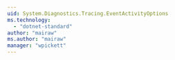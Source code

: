 ```yaml
---
uid: System.Diagnostics.Tracing.EventActivityOptions
ms.technology: 
  - "dotnet-standard"
author: "mairaw"
ms.author: "mairaw"
manager: "wpickett"
---
```

